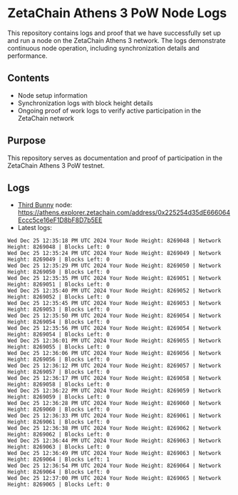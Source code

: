 # ZetaChain Athens 3 PoW Node Logs
This repository contains logs and proof that we have successfully set up and run a node on the ZetaChain Athens 3 network. The logs demonstrate continuous node operation, including synchronization details and performance.

## Contents
- Node setup information
- Synchronization logs with block height details
- Ongoing proof of work logs to verify active participation in the ZetaChain network

## Purpose
This repository serves as documentation and proof of participation in the ZetaChain Athens 3 PoW testnet.

## Logs

- [Third Bunny](https://thirdbunny.xyz/) node: https://athens.explorer.zetachain.com/address/0x225254d35dE666064Eccc5ce16eF1D8bF8D7b5EE
- Latest logs:
```
Wed Dec 25 12:35:18 PM UTC 2024 Your Node Height: 8269048 | Network Height: 8269048 | Blocks Left: 0
Wed Dec 25 12:35:24 PM UTC 2024 Your Node Height: 8269049 | Network Height: 8269049 | Blocks Left: 0
Wed Dec 25 12:35:29 PM UTC 2024 Your Node Height: 8269050 | Network Height: 8269050 | Blocks Left: 0
Wed Dec 25 12:35:35 PM UTC 2024 Your Node Height: 8269051 | Network Height: 8269051 | Blocks Left: 0
Wed Dec 25 12:35:40 PM UTC 2024 Your Node Height: 8269052 | Network Height: 8269052 | Blocks Left: 0
Wed Dec 25 12:35:45 PM UTC 2024 Your Node Height: 8269053 | Network Height: 8269053 | Blocks Left: 0
Wed Dec 25 12:35:50 PM UTC 2024 Your Node Height: 8269054 | Network Height: 8269054 | Blocks Left: 0
Wed Dec 25 12:35:56 PM UTC 2024 Your Node Height: 8269054 | Network Height: 8269054 | Blocks Left: 0
Wed Dec 25 12:36:01 PM UTC 2024 Your Node Height: 8269055 | Network Height: 8269055 | Blocks Left: 0
Wed Dec 25 12:36:06 PM UTC 2024 Your Node Height: 8269056 | Network Height: 8269056 | Blocks Left: 0
Wed Dec 25 12:36:12 PM UTC 2024 Your Node Height: 8269057 | Network Height: 8269057 | Blocks Left: 0
Wed Dec 25 12:36:17 PM UTC 2024 Your Node Height: 8269058 | Network Height: 8269058 | Blocks Left: 0
Wed Dec 25 12:36:22 PM UTC 2024 Your Node Height: 8269059 | Network Height: 8269059 | Blocks Left: 0
Wed Dec 25 12:36:28 PM UTC 2024 Your Node Height: 8269060 | Network Height: 8269060 | Blocks Left: 0
Wed Dec 25 12:36:33 PM UTC 2024 Your Node Height: 8269061 | Network Height: 8269061 | Blocks Left: 0
Wed Dec 25 12:36:38 PM UTC 2024 Your Node Height: 8269062 | Network Height: 8269062 | Blocks Left: 0
Wed Dec 25 12:36:44 PM UTC 2024 Your Node Height: 8269063 | Network Height: 8269063 | Blocks Left: 0
Wed Dec 25 12:36:49 PM UTC 2024 Your Node Height: 8269063 | Network Height: 8269064 | Blocks Left: 1
Wed Dec 25 12:36:54 PM UTC 2024 Your Node Height: 8269064 | Network Height: 8269064 | Blocks Left: 0
Wed Dec 25 12:37:00 PM UTC 2024 Your Node Height: 8269065 | Network Height: 8269065 | Blocks Left: 0
```
